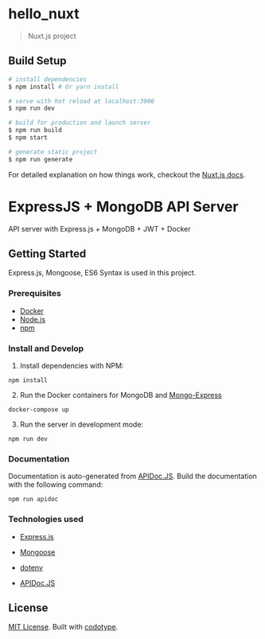 # hello_nuxt

> Nuxt.js project

## Build Setup

``` bash
# install dependencies
$ npm install # Or yarn install

# serve with hot reload at localhost:3000
$ npm run dev

# build for production and launch server
$ npm run build
$ npm start

# generate static project
$ npm run generate
```

For detailed explanation on how things work, checkout the [Nuxt.js docs](https://github.com/nuxt/nuxt.js).

# ExpressJS + MongoDB API Server
API server with Express.js + MongoDB + JWT + Docker

## Getting Started
Express.js, Mongoose, ES6 Syntax is used in this project.

### Prerequisites
- [Docker](https://www.docker.com/)
- [Node.js](https://nodejs.org/)
- [npm](https://www.npmjs.com/)

### Install and Develop
1. Install dependencies with NPM:

```
npm install
```

2. Run the Docker containers for MongoDB and [Mongo-Express](https://github.com/mongo-express/mongo-express)

```
docker-compose up
```

3. Run the server in development mode:

```
npm run dev
```

### Documentation
Documentation is auto-generated from [APIDoc.JS](http://apidocjs.com). Build the documentation with the following command:

```
npm run apidoc
```

### Technologies used

- [Express.js](https://expressjs.com/)

- [Mongoose](http://mongoosejs.com/)

- [dotenv](https://www.npmjs.com/package/dotenv)

- [APIDoc.JS](http://apidocjs.com)

## License
[MIT License](http://opensource.org/licenses/MIT).
Built with [codotype](https://www.codotype.io/).

